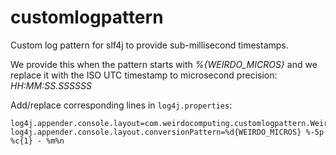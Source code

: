 # customlogpattern
Custom log pattern for slf4j to provide sub-millisecond timestamps.

We provide this when the pattern starts with *%{WEIRDO_MICROS}* and
we replace it with the ISO UTC timestamp to microsecond precision:
*HH:MM:SS.SSSSSS*

Add/replace corresponding lines in `log4j.properties`:

```
log4j.appender.console.layout=com.weirdocomputing.customlogpattern.WeirdoPatternLayout
log4j.appender.console.layout.conversionPattern=%d{WEIRDO_MICROS} %-5p %c{1} - %m%n
```